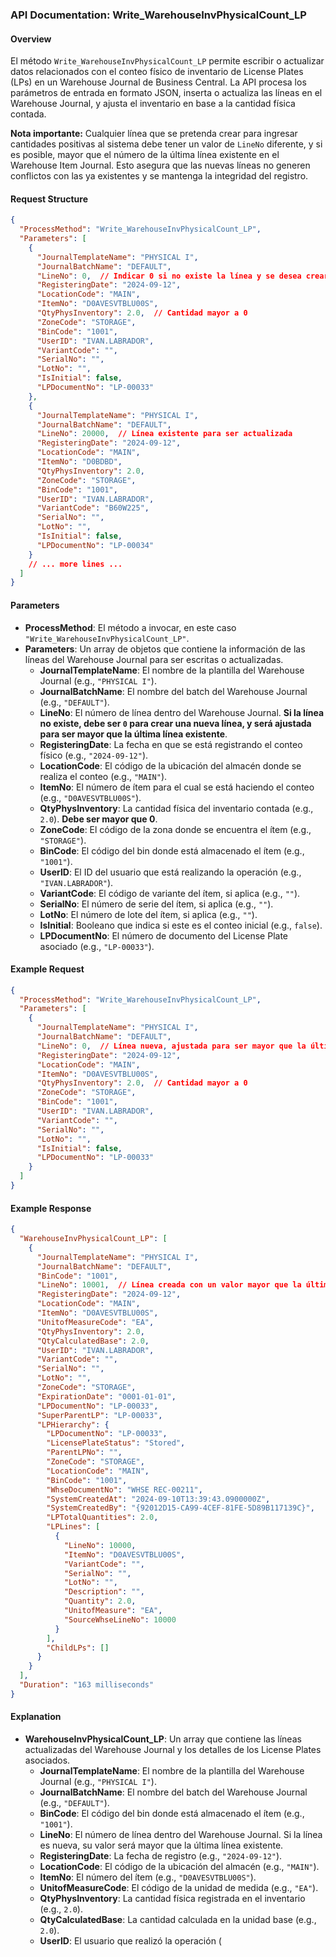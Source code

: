 ### API Documentation: Write_WarehouseInvPhysicalCount_LP

#### **Overview**
El método `Write_WarehouseInvPhysicalCount_LP` permite escribir o actualizar datos relacionados con el conteo físico de inventario de License Plates (LPs) en un Warehouse Journal de Business Central. La API procesa los parámetros de entrada en formato JSON, inserta o actualiza las líneas en el Warehouse Journal, y ajusta el inventario en base a la cantidad física contada.

**Nota importante:** Cualquier línea que se pretenda crear para ingresar cantidades positivas al sistema debe tener un valor de `LineNo` diferente, y si es posible, mayor que el número de la última línea existente en el Warehouse Item Journal. Esto asegura que las nuevas líneas no generen conflictos con las ya existentes y se mantenga la integridad del registro.

#### **Request Structure**
```json
{
  "ProcessMethod": "Write_WarehouseInvPhysicalCount_LP",
  "Parameters": [
    {
      "JournalTemplateName": "PHYSICAL I",
      "JournalBatchName": "DEFAULT",
      "LineNo": 0,  // Indicar 0 si no existe la línea y se desea crear una nueva (se ajustará a un valor mayor que la última línea)
      "RegisteringDate": "2024-09-12",
      "LocationCode": "MAIN",
      "ItemNo": "D0AVESVTBLU00S",
      "QtyPhysInventory": 2.0,  // Cantidad mayor a 0
      "ZoneCode": "STORAGE",
      "BinCode": "1001",
      "UserID": "IVAN.LABRADOR",
      "VariantCode": "",
      "SerialNo": "",
      "LotNo": "",
      "IsInitial": false,
      "LPDocumentNo": "LP-00033"
    },
    {
      "JournalTemplateName": "PHYSICAL I",
      "JournalBatchName": "DEFAULT",
      "LineNo": 20000,  // Línea existente para ser actualizada
      "RegisteringDate": "2024-09-12",
      "LocationCode": "MAIN",
      "ItemNo": "D0BDBD",
      "QtyPhysInventory": 2.0,
      "ZoneCode": "STORAGE",
      "BinCode": "1001",
      "UserID": "IVAN.LABRADOR",
      "VariantCode": "B60W225",
      "SerialNo": "",
      "LotNo": "",
      "IsInitial": false,
      "LPDocumentNo": "LP-00034"
    }
    // ... more lines ...
  ]
}
```

#### **Parameters**
- **ProcessMethod**: El método a invocar, en este caso `"Write_WarehouseInvPhysicalCount_LP"`.
- **Parameters**: Un array de objetos que contiene la información de las líneas del Warehouse Journal para ser escritas o actualizadas.
  - **JournalTemplateName**: El nombre de la plantilla del Warehouse Journal (e.g., `"PHYSICAL I"`).
  - **JournalBatchName**: El nombre del batch del Warehouse Journal (e.g., `"DEFAULT"`).
  - **LineNo**: El número de línea dentro del Warehouse Journal. **Si la línea no existe, debe ser `0` para crear una nueva línea, y será ajustada para ser mayor que la última línea existente**.
  - **RegisteringDate**: La fecha en que se está registrando el conteo físico (e.g., `"2024-09-12"`).
  - **LocationCode**: El código de la ubicación del almacén donde se realiza el conteo (e.g., `"MAIN"`).
  - **ItemNo**: El número de ítem para el cual se está haciendo el conteo (e.g., `"D0AVESVTBLU00S"`).
  - **QtyPhysInventory**: La cantidad física del inventario contada (e.g., `2.0`). **Debe ser mayor que 0**.
  - **ZoneCode**: El código de la zona donde se encuentra el ítem (e.g., `"STORAGE"`).
  - **BinCode**: El código del bin donde está almacenado el ítem (e.g., `"1001"`).
  - **UserID**: El ID del usuario que está realizando la operación (e.g., `"IVAN.LABRADOR"`).
  - **VariantCode**: El código de variante del ítem, si aplica (e.g., `""`).
  - **SerialNo**: El número de serie del ítem, si aplica (e.g., `""`).
  - **LotNo**: El número de lote del ítem, si aplica (e.g., `""`).
  - **IsInitial**: Booleano que indica si este es el conteo inicial (e.g., `false`).
  - **LPDocumentNo**: El número de documento del License Plate asociado (e.g., `"LP-00033"`).

#### **Example Request**
```json
{
  "ProcessMethod": "Write_WarehouseInvPhysicalCount_LP",
  "Parameters": [
    {
      "JournalTemplateName": "PHYSICAL I",
      "JournalBatchName": "DEFAULT",
      "LineNo": 0,  // Línea nueva, ajustada para ser mayor que la última línea
      "RegisteringDate": "2024-09-12",
      "LocationCode": "MAIN",
      "ItemNo": "D0AVESVTBLU00S",
      "QtyPhysInventory": 2.0,  // Cantidad mayor a 0
      "ZoneCode": "STORAGE",
      "BinCode": "1001",
      "UserID": "IVAN.LABRADOR",
      "VariantCode": "",
      "SerialNo": "",
      "LotNo": "",
      "IsInitial": false,
      "LPDocumentNo": "LP-00033"
    }
  ]
}
```

#### **Example Response**
```json
{
  "WarehouseInvPhysicalCount_LP": [
    {
      "JournalTemplateName": "PHYSICAL I",
      "JournalBatchName": "DEFAULT",
      "BinCode": "1001",
      "LineNo": 10001,  // Línea creada con un valor mayor que la última línea existente
      "RegisteringDate": "2024-09-12",
      "LocationCode": "MAIN",
      "ItemNo": "D0AVESVTBLU00S",
      "UnitofMeasureCode": "EA",
      "QtyPhysInventory": 2.0,
      "QtyCalculatedBase": 2.0,
      "UserID": "IVAN.LABRADOR",
      "VariantCode": "",
      "SerialNo": "",
      "LotNo": "",
      "ZoneCode": "STORAGE",
      "ExpirationDate": "0001-01-01",
      "LPDocumentNo": "LP-00033",
      "SuperParentLP": "LP-00033",
      "LPHierarchy": {
        "LPDocumentNo": "LP-00033",
        "LicensePlateStatus": "Stored",
        "ParentLPNo": "",
        "ZoneCode": "STORAGE",
        "LocationCode": "MAIN",
        "BinCode": "1001",
        "WhseDocumentNo": "WHSE REC-00211",
        "SystemCreatedAt": "2024-09-10T13:39:43.0900000Z",
        "SystemCreatedBy": "{92012D15-CA99-4CEF-81FE-5D89B117139C}",
        "LPTotalQuantities": 2.0,
        "LPLines": [
          {
            "LineNo": 10000,
            "ItemNo": "D0AVESVTBLU00S",
            "VariantCode": "",
            "SerialNo": "",
            "LotNo": "",
            "Description": "",
            "Quantity": 2.0,
            "UnitofMeasure": "EA",
            "SourceWhseLineNo": 10000
          }
        ],
        "ChildLPs": []
      }
    }
  ],
  "Duration": "163 milliseconds"
}
```

#### **Explanation**
- **WarehouseInvPhysicalCount_LP**: Un array que contiene las líneas actualizadas del Warehouse Journal y los detalles de los License Plates asociados.
  - **JournalTemplateName**: El nombre de la plantilla del Warehouse Journal (e.g., `"PHYSICAL I"`).
  - **JournalBatchName**: El nombre del batch del Warehouse Journal (e.g., `"DEFAULT"`).
  - **BinCode**: El código del bin donde está almacenado el ítem (e.g., `"1001"`).
  - **LineNo**: El número de línea dentro del Warehouse Journal. Si la línea es nueva, su valor será mayor que la última línea existente.
  - **RegisteringDate**: La fecha de registro (e.g., `"2024-09-12"`).
  - **LocationCode**: El código de la ubicación del almacén (e.g., `"MAIN"`).
  - **ItemNo**: El número del ítem (e.g., `"D0AVESVTBLU00S"`).
  - **UnitofMeasureCode**: El código de la unidad de medida (e.g., `"EA"`).
  - **QtyPhysInventory**: La cantidad física registrada en el inventario (e.g., `2.0`).
  - **QtyCalculatedBase**: La cantidad calculada en la unidad base (e.g., `2.0`).
  - **UserID**: El usuario que realizó la operación (